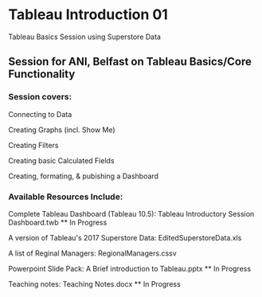 # Tableau Introduction 01
Tableau Basics Session using Superstore Data

## Session for ANI, Belfast on Tableau Basics/Core Functionality
### Session covers:

Connecting to Data

Creating Graphs (incl. Show Me)

Creating Filters

Creating basic Calculated Fields

Creating, formating, & pubishing a Dashboard



### Available Resources Include:
Complete Tableau Dashboard (Tableau 10.5): Tableau Introductory Session Dashboard.twb ** In Progress

A version of Tableau's 2017 Superstore Data: EditedSuperstoreData.xls

A list of Reginal Managers: RegionalManagers.cssv

Powerpoint Slide Pack: A Brief introduction to Tableau.pptx ** In Progress

Teaching notes: Teaching Notes.docx ** In Progress
